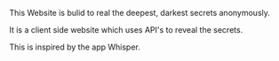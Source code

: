 This Website is bulid to real the deepest, darkest secrets anonymously.

It is a client side website which uses API's to reveal the secrets.

This is inspired by the app Whisper.
